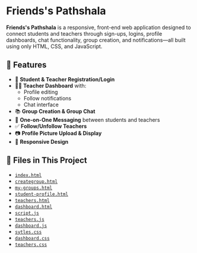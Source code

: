 # Friends's Pathshala

**Friends's Pathshala** is a responsive, front-end web application designed to connect students and teachers through sign-ups, logins, profile dashboards, chat functionality, group creation, and notifications—all built using only HTML, CSS, and JavaScript.

## 🌟 Features

- 👤 **Student & Teacher Registration/Login**
- 🧑‍🏫 **Teacher Dashboard** with:
  - Profile editing
  - Follow notifications
  - Chat interface
- 📚 **Group Creation & Group Chat**
- 💬 **One-on-One Messaging** between students and teachers
- ✅ **Follow/Unfollow Teachers**
- 📷 **Profile Picture Upload & Display**
- 📱 **Responsive Design**

## 📁 Files in This Project

- [`index.html`](./index.html)
- [`creategroup.html`](./creategroup.html)
- [`my-groups.html`](./my-groups.html)
- [`student-profile.html`](./student-profile.html)
- [`teachers.html`](./teachers.html)
- [`dashboard.html`](./dashboard.html)
- [`script.js`](./script.js)
- [`teachers.js`](./teachers.js)
- [`dashboard.js`](./dashboard.js)
- [`sytles.css`](./sytles.css)
- [`dashboard.css`](./dashboard.css)
- [`teachers.css`](./teachers.css)


